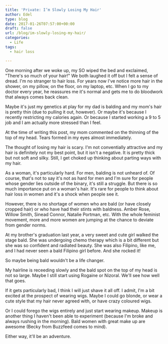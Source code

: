 ```yaml
---
title: 'Private: I’m Slowly Losing My Hair'
author: Edel
type: blog
date: 2017-01-26T07:57:00+00:00
draft: false
url: /blog/im-slowly-losing-my-hair/
categories:
  - Life
tags:
  - hair loss

---
```

One morning after we woke up, my SO wiped the bed and exclaimed, "There's so much of your hair!" We both laughed it off but I felt a sense of dread. I'm no stranger to hair loss. For years now I've notice more hair in the shower, on my pillow, on the floor, on my laptop, etc. When I go to my doctor every year, he reassures me it's normal and gets me to do bloodwork that always comes back clean.

Maybe it's just my genetics at play for my dad is balding and my mom's hair is pretty thin (due to pulling it out, however). Or maybe it's because I recently restricting my calories again. Or because I started working a 9 to 5 job and I am actually more stressed than I feel.

At the time of writing this post, my mom commented on the thinning of the top of my head. Tears formed in my eyes almost immediately.

The thought of losing my hair is scary. I'm not conventially attractive and my hair is definitely not my best point, but it isn't a negative. It is pretty thick but not soft and silky. Still, I get choked up thinking about parting ways with my hair.

As a woman, it's particularly hard. For men, balding is not unheard of. Of course, that's not to say it's not as hard for men and I'm sure for people whose gender lies outside of the binary, it's still a struggle. But there is so much importance put on a woman's hair. It's rare for people to think about hair loss in women and it's a shock when people see it.

However, there is no shortage of women who are bald (or have closely cropped hair) or who have had their stints with baldness. Amber Rose, Willow Smith, Sinead Connor, Natalie Portman, etc. With the whole feminist movement, more and more women are jumping at the chance to deviate from gender norms.

At my brother's graduation last year, a very sweet and cute girl walked the stage bald. She was undergoing chemo therapy which is a bit different but she was so confident and radiated beauty. She was also Filipino, like me, and I had never seen a bald Filipino girl before. And she rocked it!

So maybe being bald wouldn't be a life changer.

My hairline is receeding slowly and the bald spot on the top of my head is not so large. Maybe I still start using Rogaine or Nizoral. We'll see how well that goes.

If it gets particularly bad, I think I will just shave it all off. I admit, I'm a bit excited at the prospect of wearing wigs. Maybe I could go blonde, or wear a cute style that my hair never agreed with, or have crazy coloured wigs.

Or I could forego the wigs entirely and just start wearing makeup. Makeup is another thing I haven't been able to experiment (because I'm broke and always rushing in the morning). Bald women with great make up are awesome (Becky from Buzzfeed comes to mind).

Either way, it'll be an adventure.